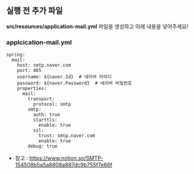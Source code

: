## 실행 전 추가 파일

**src/resources/application-mail.yml** 파일을 생성하고 아래 내용을 넣어주세요!

### applcication-mail.yml
```
spring:
  mail:
    host: smtp.naver.com
    port: 465
    username: ${naver.Id}  # 네이버 아이디
    password: ${naver.Password}  # 네이버 비밀번호
    properties:
      mail:
        transport:
          protocol: smtp
        smtp:
          auth: true
          starttls:
            enable: true
          ssl:
            trust: smtp.naver.com
            enable: true
        debug: true
```

- 참고 : https://www.notion.so/SMTP-154508b5a5a8808a887dc9b755f7e66f